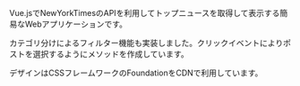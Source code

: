 Vue.jsでNewYorkTimesのAPIを利用してトップニュースを取得して表示する簡易なWebアプリケーションです。

カテゴリ分けによるフィルター機能も実装しました。クリックイベントによりポストを選択するようにメソッドを作成しています。

デザインはCSSフレームワークのFoundationをCDNで利用しています。
